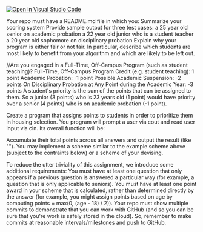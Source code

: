 [![Open in Visual Studio Code](https://classroom.github.com/assets/open-in-vscode-f059dc9a6f8d3a56e377f745f24479a46679e63a5d9fe6f495e02850cd0d8118.svg)](https://classroom.github.com/online_ide?assignment_repo_id=5832241&assignment_repo_type=AssignmentRepo)


Your repo must have a README.md file in which you:
Summarize your scoring system
Provide sample output for three test cases:
a 25 year old senior on academic probation
a 22 year old junior who is a student teacher
a 20 year old sophomore on disciplinary probation
Explain why your program is either fair or not fair. In particular, describe which students are most likely to benefit from your algorithm and which are likely to be left out.

//Are you engaged in a Full-Time, Off-Campus Program (such as student teaching)?
Full-Time, Off-Campus Program Credit (e.g. student teaching): 1 point
Academic Probation: -1 point
Possible Academic Suspension: -2 points
On Disciplinary Probation at Any Point during the Academic Year: -3 points
A student's priority is the sum of the points that can be assigned to them. So a junior (3 points) who is 23 years old (1 point) would have priority over a senior (4 points) who is on academic probation (-1 point).

Create a program that assigns points to students in order to prioritize them in housing selection. You program will prompt a user via cout and read user input via cin. Its overall function will be:


Accumulate their total points across all answers and output the result (like "").
You may implement a scheme similar to the example scheme above (subject to the contraints below) or a scheme of your devising.

To reduce the utter triviality of this assignment, we introduce some additional requirements:
You must have at least one question that only appears if a previous question is answered a particular way (for example, a question that is only applicable to seniors).
You must have at least one point award in your scheme that is calculated, rather than determined directly by the answer (for example, you might assign points based on age by computing points = max(0, (age - 18) / 2)).
Your repo must show multiple commits to demonstrate that you can work with GitHub (and so you can be sure that you're work is safely stored in the cloud). So, remember to make commits at reasonable intervals/milestones and push to GitHub.
